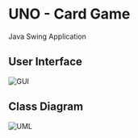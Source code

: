 # UNO - Card Game
Java Swing Application

## User Interface
![GUI](https://github.com/tk-codes/uno/blob/master/doc/Screenshot.PNG)

## Class Diagram
![UML](https://github.com/tk-codes/uno/blob/master/src/UML%202.png)

